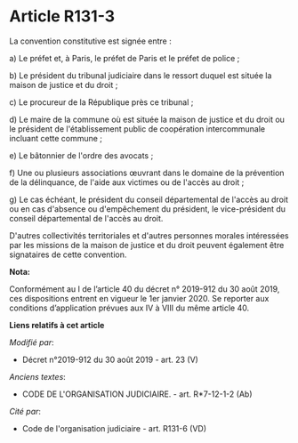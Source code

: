# Article R131-3

La convention constitutive est signée entre : 

a) Le préfet et, à Paris, le préfet de Paris et le préfet de police ; 

b) Le président du   tribunal judiciaire dans le ressort duquel est située la maison de justice et du droit ; 

c) Le procureur de la République près ce tribunal ; 

d) Le maire de la commune où est située la maison de justice et du droit ou le président de l'établissement public de
coopération intercommunale incluant cette commune ; 

e) Le bâtonnier de l'ordre des avocats ; 

f) Une ou plusieurs associations œuvrant dans le domaine de la prévention de la délinquance, de l'aide aux victimes ou de
l'accès au droit ; 

g) Le cas échéant, le président du conseil départemental de l'accès au droit ou en cas d'absence ou d'empêchement du
président, le vice-président du conseil départemental de l'accès au droit. 

D'autres collectivités territoriales et d'autres personnes morales intéressées par les missions de la maison de justice et du
droit peuvent également être signataires de cette convention.

**Nota:**

Conformément au I de l’article 40 du décret n° 2019-912 du 30 août 2019, ces dispositions entrent en vigueur le 1er janvier
2020. Se reporter aux conditions d’application prévues aux IV à VIII du même article 40.

**Liens relatifs à cet article**

_Modifié par_:

  - Décret n°2019-912 du 30 août 2019 - art. 23 (V)

_Anciens textes_:

  - CODE DE L'ORGANISATION JUDICIAIRE. - art. R*7-12-1-2 (Ab)

_Cité par_:

  - Code de l'organisation judiciaire - art. R131-6 (VD)

